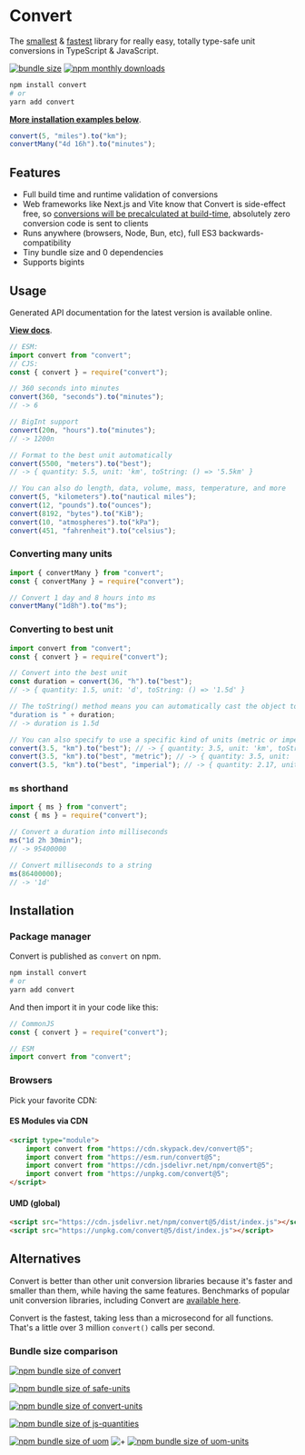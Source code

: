 # Convert

The [smallest](https://bundlephobia.com/package/convert) & [fastest](https://github.com/jonahsnider/js-unit-conversion-benchmarks) library for really easy, totally type-safe unit conversions in TypeScript & JavaScript.

[![bundle size](https://img.shields.io/bundlephobia/minzip/convert)](https://bundlephobia.com/package/convert)
[![npm monthly downloads](https://img.shields.io/npm/dm/convert)](https://www.npmjs.com/package/convert)

```sh
npm install convert
# or
yarn add convert
```

[**More installation examples below**](#Installation).

```js
convert(5, "miles").to("km");
convertMany("4d 16h").to("minutes");
```

## Features

- Full build time and runtime validation of conversions
- Web frameworks like Next.js and Vite know that Convert is side-effect free, so [conversions will be precalculated at build-time](https://github.com/jonahsnider/convert/blob/master/docs/build-time-optimizations.tsx), absolutely zero conversion code is sent to clients
- Runs anywhere (browsers, Node, Bun, etc), full ES3 backwards-compatibility
- Tiny bundle size and 0 dependencies
- Supports bigints

## Usage

Generated API documentation for the latest version is available online.

[**View docs**](https://convert.js.org).

```ts
// ESM:
import convert from "convert";
// CJS:
const { convert } = require("convert");

// 360 seconds into minutes
convert(360, "seconds").to("minutes");
// -> 6

// BigInt support
convert(20n, "hours").to("minutes");
// -> 1200n

// Format to the best unit automatically
convert(5500, "meters").to("best");
// -> { quantity: 5.5, unit: 'km', toString: () => '5.5km' }

// You can also do length, data, volume, mass, temperature, and more
convert(5, "kilometers").to("nautical miles");
convert(12, "pounds").to("ounces");
convert(8192, "bytes").to("KiB");
convert(10, "atmospheres").to("kPa");
convert(451, "fahrenheit").to("celsius");
```

### Converting many units

```ts
import { convertMany } from "convert";
const { convertMany } = require("convert");

// Convert 1 day and 8 hours into ms
convertMany("1d8h").to("ms");
```

### Converting to best unit

```ts
import convert from "convert";
const { convert } = require("convert");

// Convert into the best unit
const duration = convert(36, "h").to("best");
// -> { quantity: 1.5, unit: 'd', toString: () => '1.5d' }

// The toString() method means you can automatically cast the object to a string without any issues
"duration is " + duration;
// -> duration is 1.5d

// You can also specify to use a specific kind of units (metric or imperial, metric is default)
convert(3.5, "km").to("best"); // -> { quantity: 3.5, unit: 'km', toString: () => '3.5km' }
convert(3.5, "km").to("best", "metric"); // -> { quantity: 3.5, unit: 'km', toString: () => '3.5km' }
convert(3.5, "km").to("best", "imperial"); // -> { quantity: 2.17, unit: 'mi', toString: () => '3.5mi' }
```

### `ms` shorthand

```ts
import { ms } from "convert";
const { ms } = require("convert");

// Convert a duration into milliseconds
ms("1d 2h 30min");
// -> 95400000

// Convert milliseconds to a string
ms(86400000);
// -> '1d'
```

## Installation

### Package manager

Convert is published as `convert` on npm.

```sh
npm install convert
# or
yarn add convert
```

And then import it in your code like this:

```js
// CommonJS
const { convert } = require("convert");

// ESM
import convert from "convert";
```

### Browsers

Pick your favorite CDN:

#### ES Modules via CDN

```html
<script type="module">
	import convert from "https://cdn.skypack.dev/convert@5";
	import convert from "https://esm.run/convert@5";
	import convert from "https://cdn.jsdelivr.net/npm/convert@5";
	import convert from "https://unpkg.com/convert@5";
</script>
```

#### UMD (global)

```html
<script src="https://cdn.jsdelivr.net/npm/convert@5/dist/index.js"></script>
<script src="https://unpkg.com/convert@5/dist/index.js"></script>
```

## Alternatives

Convert is better than other unit conversion libraries because it's faster and smaller than them, while having the same features.
Benchmarks of popular unit conversion libraries, including Convert are [available here](https://github.com/jonahsnider/js-unit-conversion-benchmarks).

Convert is the fastest, taking less than a microsecond for all functions.
That's a little over 3 million `convert()` calls per second.

### Bundle size comparison

[![npm bundle size of convert](https://img.shields.io/bundlephobia/minzip/convert?label=convert)](https://bundlephobia.com/result?p=convert)

[![npm bundle size of safe-units](https://img.shields.io/bundlephobia/minzip/safe-units?label=safe-units)](https://bundlephobia.com/result?p=safe-units)

[![npm bundle size of convert-units](https://img.shields.io/bundlephobia/minzip/convert-units?label=convert-units)](https://bundlephobia.com/result?p=convert-units)

[![npm bundle size of js-quantities](https://img.shields.io/bundlephobia/minzip/js-quantities?label=js-quantities)](https://bundlephobia.com/result?p=js-quantities)

[![npm bundle size of uom](https://img.shields.io/bundlephobia/minzip/uom?label=uom)](https://bundlephobia.com/result?p=uom)
![+](https://img.shields.io/badge/%2B-gray)
[![npm bundle size of uom-units](https://img.shields.io/bundlephobia/minzip/uom-units?label=uom-units)](https://bundlephobia.com/result?p=uom-units)
